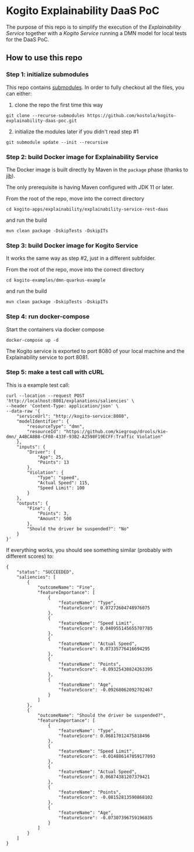 # Kogito Explainability DaaS PoC

The purpose of this repo is to simplify the execution of the _Explainability Service_ together with a _Kogito Service_ running a DMN model for local tests for the DaaS PoC.

## How to use this repo

### Step 1: initialize submodules

This repo contains [submodules](https://git-scm.com/book/en/v2/Git-Tools-Submodules). In order to fully checkout all the files, you can either:

1. clone the repo the first time this way
```
git clone --recurse-submodules https://github.com/kostola/kogito-explainability-daas-poc.git
```

2. initialize the modules later if you didn't read step #1
```
git submodule update --init --recursive
```

### Step 2: build Docker image for Explainability Service

The Docker image is built directly by Maven in the `package` phase (thanks to [jib](https://github.com/GoogleContainerTools/jib)).

The only prerequisite is having Maven configured with JDK 11 or later.

From the root of the repo, move into the correct directory

```
cd kogito-apps/explainability/explainability-service-rest-daas
```

and run the build

```
mvn clean package -DskipTests -DskipITs
```

### Step 3: build Docker image for Kogito Service

It works the same way as step #2, just in a different subfolder.

From the root of the repo, move into the correct directory

```
cd kogito-examples/dmn-quarkus-example
```

and run the build

```
mvn clean package -DskipTests -DskipITs
```

### Step 4: run docker-compose

Start the containers via docker compose

```
docker-compose up -d
```

The Kogito service is exported to port 8080 of your local machine and the Explainability service to port 8081.

### Step 5: make a test call with cURL

This is a example test call: 

```
curl --location --request POST 'http://localhost:8081/explanations/saliencies' \
--header 'Content-Type: application/json' \
--data-raw '{
    "serviceUrl": "http://kogito-service:8080",
    "modelIdentifier": {
        "resourceType": "dmn",
        "resourceId": "https://github.com/kiegroup/drools/kie-dmn/_A4BCA8B8-CF08-433F-93B2-A2598F19ECFF:Traffic Violation"
    },
    "inputs": {
        "Driver": {
            "Age": 25,
            "Points": 13
        },
        "Violation": {
            "Type": "speed",
            "Actual Speed": 115,
            "Speed Limit": 100
        }
    },
    "outputs": {
        "Fine": {
            "Points": 3,
            "Amount": 500
        },
        "Should the driver be suspended?": "No"
    }
}'
```

If everything works, you should see something similar (probably with different scores) to:

```
{
    "status": "SUCCEEDED",
    "saliencies": [
        {
            "outcomeName": "Fine",
            "featureImportance": [
                {
                    "featureName": "Type",
                    "featureScore": 0.07272604748976075
                },
                {
                    "featureName": "Speed Limit",
                    "featureScore": 0.040955145655707785
                },
                {
                    "featureName": "Actual Speed",
                    "featureScore": 0.07335776416694295
                },
                {
                    "featureName": "Points",
                    "featureScore": -0.09325430824263395
                },
                {
                    "featureName": "Age",
                    "featureScore": -0.09268062092702467
                }
            ]
        },
        {
            "outcomeName": "Should the driver be suspended?",
            "featureImportance": [
                {
                    "featureName": "Type",
                    "featureScore": 0.06817012475818496
                },
                {
                    "featureName": "Speed Limit",
                    "featureScore": -0.014886147059177093
                },
                {
                    "featureName": "Actual Speed",
                    "featureScore": 0.06874381207379421
                },
                {
                    "featureName": "Points",
                    "featureScore": -0.08152813590868102
                },
                {
                    "featureName": "Age",
                    "featureScore": -0.07307396759196835
                }
            ]
        }
    ]
}
```